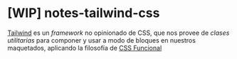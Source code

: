 # [WIP] notes-tailwind-css

[Tailwind](https://tailwindcss.com/) es un _framework_ no opinionado de CSS, que nos provee de _clases utilitarias_ para componer y usar a modo de bloques en nuestros maquetados, aplicando la filosofía de [CSS Funcional](https://github.com/dwyl/learn-tachyons#functional-css-is)
